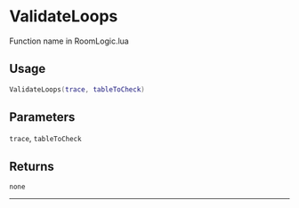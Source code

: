 # ValidateLoops
Function name in RoomLogic.lua
## Usage
```lua
ValidateLoops(trace, tableToCheck)
```
## Parameters
`trace`, `tableToCheck`
## Returns
`none`

---